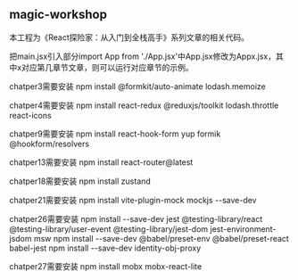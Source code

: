 
## magic-workshop

本工程为《React探险家：从入门到全栈高手》系列文章的相关代码。

把main.jsx引入部分import App from './App.jsx'中App.jsx修改为Appx.jsx，其中x对应第几章节文章，则可以运行对应章节的示例。


chatper3需要安装
npm install @formkit/auto-animate lodash.memoize

chatper4需要安装
npm install react-redux @reduxjs/toolkit lodash.throttle react-icons


chatper9需要安装
npm install react-hook-form yup formik @hookform/resolvers

chatper13需要安装
npm install react-router@latest

chatper18需要安装
npm install zustand

chatper21需要安装
npm install vite-plugin-mock mockjs --save-dev

chatper26需要安装
npm install --save-dev jest @testing-library/react @testing-library/user-event @testing-library/jest-dom jest-environment-jsdom msw
npm install --save-dev @babel/preset-env @babel/preset-react babel-jest
npm install --save-dev identity-obj-proxy

chatper27需要安装
npm install mobx mobx-react-lite